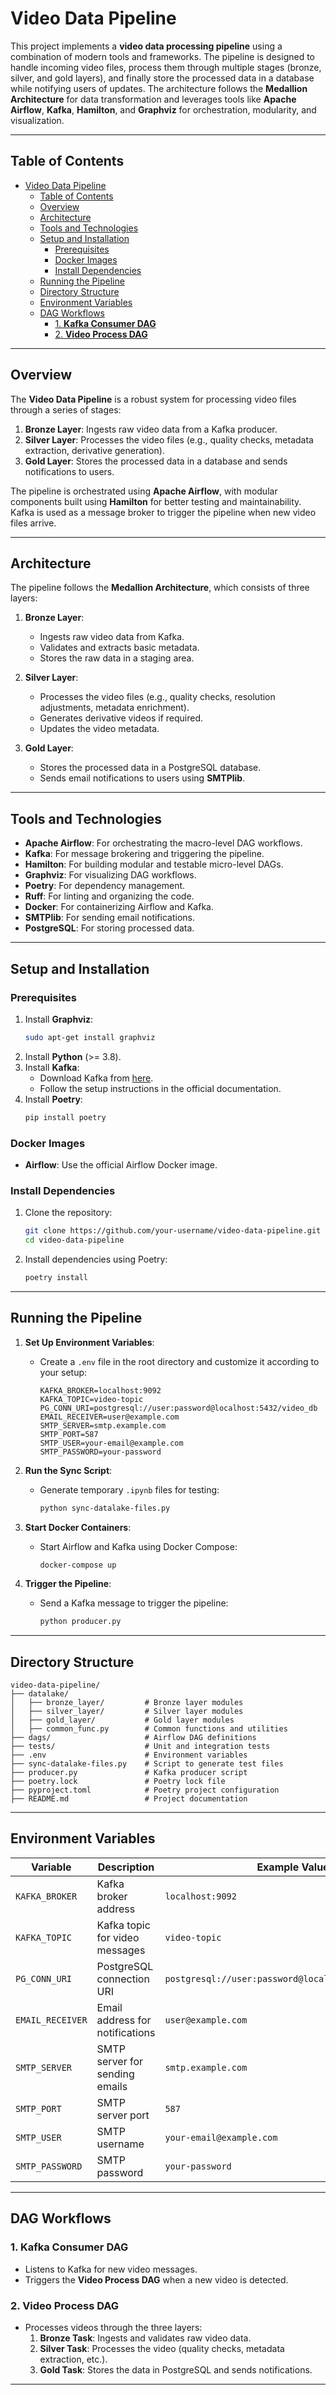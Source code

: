 # Video Data Pipeline

This project implements a **video data processing pipeline** using a combination of modern tools and frameworks. The pipeline is designed to handle incoming video files, process them through multiple stages (bronze, silver, and gold layers), and finally store the processed data in a database while notifying users of updates. The architecture follows the **Medallion Architecture** for data transformation and leverages tools like **Apache Airflow**, **Kafka**, **Hamilton**, and **Graphviz** for orchestration, modularity, and visualization.

---

## Table of Contents
- [Video Data Pipeline](#video-data-pipeline)
  - [Table of Contents](#table-of-contents)
  - [Overview](#overview)
  - [Architecture](#architecture)
  - [Tools and Technologies](#tools-and-technologies)
  - [Setup and Installation](#setup-and-installation)
    - [Prerequisites](#prerequisites)
    - [Docker Images](#docker-images)
    - [Install Dependencies](#install-dependencies)
  - [Running the Pipeline](#running-the-pipeline)
  - [Directory Structure](#directory-structure)
  - [Environment Variables](#environment-variables)
  - [DAG Workflows](#dag-workflows)
    - [1. **Kafka Consumer DAG**](#1-kafka-consumer-dag)
    - [2. **Video Process DAG**](#2-video-process-dag)

---

## Overview

The **Video Data Pipeline** is a robust system for processing video files through a series of stages:
1. **Bronze Layer**: Ingests raw video data from a Kafka producer.
2. **Silver Layer**: Processes the video files (e.g., quality checks, metadata extraction, derivative generation).
3. **Gold Layer**: Stores the processed data in a database and sends notifications to users.

The pipeline is orchestrated using **Apache Airflow**, with modular components built using **Hamilton** for better testing and maintainability. Kafka is used as a message broker to trigger the pipeline when new video files arrive.

---

## Architecture

The pipeline follows the **Medallion Architecture**, which consists of three layers:

1. **Bronze Layer**:
   - Ingests raw video data from Kafka.
   - Validates and extracts basic metadata.
   - Stores the raw data in a staging area.

2. **Silver Layer**:
   - Processes the video files (e.g., quality checks, resolution adjustments, metadata enrichment).
   - Generates derivative videos if required.
   - Updates the video metadata.

3. **Gold Layer**:
   - Stores the processed data in a PostgreSQL database.
   - Sends email notifications to users using **SMTPlib**.

---

## Tools and Technologies

- **Apache Airflow**: For orchestrating the macro-level DAG workflows.
- **Kafka**: For message brokering and triggering the pipeline.
- **Hamilton**: For building modular and testable micro-level DAGs.
- **Graphviz**: For visualizing DAG workflows.
- **Poetry**: For dependency management.
- **Ruff**: For linting and organizing the code.
- **Docker**: For containerizing Airflow and Kafka.
- **SMTPlib**: For sending email notifications.
- **PostgreSQL**: For storing processed data.

---

## Setup and Installation

### Prerequisites
1. Install **Graphviz**:
   ```bash
   sudo apt-get install graphviz
   ```
2. Install **Python** (>= 3.8).
3. Install **Kafka**:
   - Download Kafka from [here](https://kafka.apache.org/downloads).
   - Follow the setup instructions in the official documentation.
4. Install **Poetry**:
   ```bash
   pip install poetry
   ```

### Docker Images
- **Airflow**: Use the official Airflow Docker image.


### Install Dependencies
1. Clone the repository:
   ```bash
   git clone https://github.com/your-username/video-data-pipeline.git
   cd video-data-pipeline
   ```
2. Install dependencies using Poetry:
   ```bash
   poetry install
   ```

---

## Running the Pipeline

1. **Set Up Environment Variables**:
   - Create a `.env` file in the root directory and customize it according to your setup:
     ```plaintext
     KAFKA_BROKER=localhost:9092
     KAFKA_TOPIC=video-topic
     PG_CONN_URI=postgresql://user:password@localhost:5432/video_db
     EMAIL_RECEIVER=user@example.com
     SMTP_SERVER=smtp.example.com
     SMTP_PORT=587
     SMTP_USER=your-email@example.com
     SMTP_PASSWORD=your-password
     ```

2. **Run the Sync Script**:
   - Generate temporary `.ipynb` files for testing:
     ```bash
     python sync-datalake-files.py
     ```

3. **Start Docker Containers**:
   - Start Airflow and Kafka using Docker Compose:
     ```bash
     docker-compose up
     ```

4. **Trigger the Pipeline**:
   - Send a Kafka message to trigger the pipeline:
     ```bash
     python producer.py
     ```

---

## Directory Structure

```
video-data-pipeline/
├── datalake/
│   ├── bronze_layer/         # Bronze layer modules
│   ├── silver_layer/         # Silver layer modules
│   ├── gold_layer/           # Gold layer modules
│   ├── common_func.py        # Common functions and utilities
├── dags/                     # Airflow DAG definitions
├── tests/                    # Unit and integration tests
├── .env                      # Environment variables
├── sync-datalake-files.py    # Script to generate test files
├── producer.py               # Kafka producer script
├── poetry.lock               # Poetry lock file
├── pyproject.toml            # Poetry project configuration
├── README.md                 # Project documentation
```

---

## Environment Variables

| Variable         | Description                              | Example Value                     |
|------------------|------------------------------------------|-----------------------------------|
| `KAFKA_BROKER`   | Kafka broker address                     | `localhost:9092`                 |
| `KAFKA_TOPIC`    | Kafka topic for video messages           | `video-topic`                    |
| `PG_CONN_URI`    | PostgreSQL connection URI                | `postgresql://user:password@localhost:5432/video_db` |
| `EMAIL_RECEIVER` | Email address for notifications          | `user@example.com`               |
| `SMTP_SERVER`    | SMTP server for sending emails           | `smtp.example.com`               |
| `SMTP_PORT`      | SMTP server port                         | `587`                            |
| `SMTP_USER`      | SMTP username                            | `your-email@example.com`         |
| `SMTP_PASSWORD`  | SMTP password                            | `your-password`                  |

---

## DAG Workflows

### 1. **Kafka Consumer DAG**
   - Listens to Kafka for new video messages.
   - Triggers the **Video Process DAG** when a new video is detected.

### 2. **Video Process DAG**
   - Processes videos through the three layers:
     1. **Bronze Task**: Ingests and validates raw video data.
     2. **Silver Task**: Processes the video (quality checks, metadata extraction, etc.).
     3. **Gold Task**: Stores the data in PostgreSQL and sends notifications.

---





